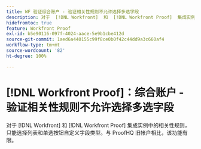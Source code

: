 ```yaml
---
title: WF 验证综合账户 - 验证相关性规则不允许选择多选字段
description: 对于  [!DNL Workfront]  和  [!DNL Workfront Proof]  集成实例中的相关性规则，只能选择列表和单选按钮自定义字段类型。与 ProofHQ 旧帐户相比，该功能有限。
hidefromtoc: true
feature: Workfront Proof
exl-id: b5e90116-097f-4024-aace-5e9b1cbe412d
source-git-commit: 1aed6a440155c99f8ce0b0f42c44dd9a3c660af4
workflow-type: tm+mt
source-wordcount: '82'
ht-degree: 100%

---
```


# [!DNL Workfront Proof]：综合账户 - 验证相关性规则不允许选择多选字段

<!--valid issue; Won't fix-->

对于 [!DNL Workfront] 和 [!DNL Workfront Proof] 集成实例中的相关性规则，只能选择列表和单选按钮自定义字段类型。与 ProofHQ 旧帐户相比，该功能有限。
